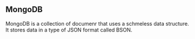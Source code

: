 ## MongoDB
MongoDB is a collection of documenr that uses a schmeless data structure. It stores data in a type of JSON format called BSON.

